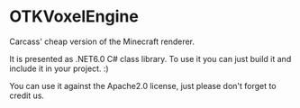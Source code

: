 # OTKVoxelEngine
Carcass' cheap version of the Minecraft renderer.

It is presented as .NET6.0 C# class library.
To use it you can just build it and include it in your project. :)

You can use it against the Apache2.0 license, just please don't forget to credit us.
